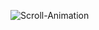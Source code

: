 ![Scroll-Animation](https://user-images.githubusercontent.com/63735861/156522218-a8460af9-83c5-4120-83e0-e2fab7af0f7b.gif)
